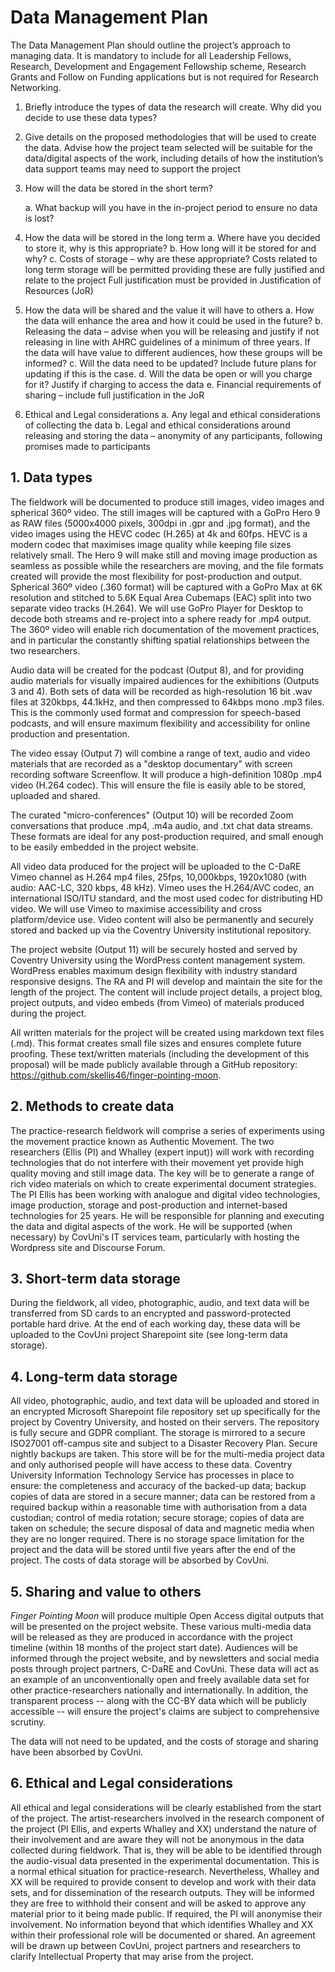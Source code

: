 # Data Management Plan

The Data Management Plan should outline the project’s approach to managing data. It is mandatory to include for all Leadership Fellows, Research, Development and Engagement Fellowship scheme, Research Grants and Follow on Funding applications but is not required for Research Networking. 

1. Briefly introduce the types of data the research will create. Why did you decide to use these data types?

2. Give details on the proposed methodologies that will be used to create the data. Advise how the project team selected will be suitable for the data/digital aspects of the work, including details of how the institution’s data support teams may need to support the project

3. How will the data be stored in the short term?

    a. What backup will you have in the in-project period to ensure no data is lost?

4. How the data will be stored in the long term
    a. Where have you decided to store it, why is this appropriate?
    b. How long will it be stored for and why?
    c. Costs of storage – why are these appropriate? Costs related to long term storage will be permitted providing these are fully justified and relate to the project Full justification must be provided in Justification of Resources (JoR)

5. How the data will be shared and the value it will have to others
    a. How the data will enhance the area and how it could be used in the future?
    b. Releasing the data – advise when you will be releasing and justify if not releasing in line with AHRC guidelines of a minimum of three years. If the data will have value to different audiences, how these groups will be informed?
    c. Will the data need to be updated? Include future plans for updating if this is the case.
    d. Will the data be open or will you charge for it? Justify if charging to access the data
    e. Financial requirements of sharing – include full justification in the JoR

6. Ethical and Legal considerations
    a. Any legal and ethical considerations of collecting the data
    b. Legal and ethical considerations around releasing and storing the data – anonymity of any participants, following promises made to participants

## 1. Data types

The fieldwork will be documented to produce still images, video images and spherical 360º video. The still images will be captured with a GoPro Hero 9 as RAW files (5000x4000 pixels, 300dpi in .gpr and .jpg format), and the video images using the HEVC codec (H.265) at 4k and 60fps. HEVC is a modern codec that maximises image quality while keeping file sizes relatively small. The Hero 9 will make still and moving image production as seamless as possible while the researchers are moving, and the file formats created will provide the most flexibility for post-production and output. Spherical 360º video (.360 format) will be captured with a GoPro Max at 6K resolution and stitched to 5.6K Equal Area Cubemaps (EAC) split into two separate video tracks (H.264). We will use GoPro Player for Desktop to decode both streams and re-project into a sphere ready for .mp4 output. The 360º video will enable rich documentation of the movement practices, and in particular the constantly shifting spatial relationships between the two researchers. 

Audio data will be created for the podcast (Output 8), and for providing audio materials for visually impaired audiences for the exhibitions (Outputs 3 and 4). Both sets of data will be recorded as high-resolution 16 bit .wav files at 320kbps, 44.1kHz, and then compressed to 64kbps mono .mp3 files. This is the commonly used format and compression for speech-based podcasts, and will ensure maximum flexibility and accessibility for online production and presentation.

The video essay (Output 7) will combine a range of text, audio and video materials that are recorded as a "desktop documentary" with screen recording software Screenflow. It will produce a high-definition 1080p .mp4 video (H.264 codec). This will ensure the file is easily able to be stored, uploaded and shared. 

The curated "micro-conferences" (Output 10) will be recorded Zoom conversations that produce .mp4, .m4a audio, and .txt chat data streams. These formats are ideal for any post-production required, and small enough to be easily embedded in the project website.

All video data produced for the project will be uploaded to the C-DaRE Vimeo channel as H.264 mp4 files, 25fps, 10,000kbps, 1920x1080 (with audio: AAC-LC, 320 kbps, 48 kHz). Vimeo uses the H.264/AVC codec, an international ISO/ITU standard, and the most used codec for distributing HD video. We will use Vimeo to maximise accessibility and cross platform/device use. Video content will also be permanently and securely stored and backed up via the Coventry University institutional repository.

The project website (Output 11) will be securely hosted and served by Coventry University using the WordPress content management system. WordPress enables maximum design flexibility with industry standard responsive designs. The RA and PI will develop and maintain the site for the length of the project. The content will include project details, a project blog, project outputs, and video embeds (from Vimeo) of materials produced during the project. 

All written materials for the project will be created using markdown text files (.md). This format creates small file sizes and ensures complete future proofing. These text/written materials (including the development of this proposal) will be made publicly available through a GitHub repository: https://github.com/skellis46/finger-pointing-moon.

## 2. Methods to create data

The practice-research fieldwork will comprise a series of experiments using the movement practice known as Authentic Movement. The two researchers (Ellis (PI) and Whalley (expert input)) will work with recording technologies that do not interfere with their movement yet provide high quality moving and still image data. The key will be to generate a range of rich video materials on which to create experimental document strategies. The PI Ellis has been working with analogue and digital video technologies, image production, storage and post-production and internet-based technologies for 25 years. He will be responsible for planning and executing the data and digital aspects of the work. He will be supported (when necessary) by CovUni's IT services team, particularly with hosting the Wordpress site and Discourse Forum.

## 3. Short-term data storage 

During the fieldwork, all video, photographic, audio, and text data will be transferred from SD cards to an encrypted and password-protected portable hard drive. At the end of each working day, these data will be uploaded to the CovUni project Sharepoint site (see long-term data storage).

## 4. Long-term data storage

All video, photographic, audio, and text data will be uploaded and stored in an encrypted Microsoft Sharepoint file repository set up specifically for the project by Coventry University, and hosted on their servers. The repository is fully secure and GDPR compliant. The storage is mirrored to a secure ISO27001 off-campus site and subject to a Disaster Recovery Plan. Secure nightly backups are taken. This store will be for the multi-media project data and only authorised people will have access to these data. Coventry University Information Technology Service has processes in place to ensure: the completeness and accuracy of the backed-up data; backup copies of data are stored in a secure manner; data can be restored from a required backup within a reasonable time with authorisation from a data custodian; control of media rotation; secure storage; copies of data are taken on schedule; the secure disposal of data and magnetic media when they are no longer required. There is no storage space limitation for the project and the data will be stored until five years after the end of the project. The costs of data storage will be absorbed by CovUni.

## 5. Sharing and value to others

_Finger Pointing Moon_ will produce multiple Open Access digital outputs that will be presented on the project website. These various multi-media data will be released as they are produced in accordance with the project timeline (within 18 months of the project start date). Audiences will be informed through the project website, and by newsletters and social media posts through project partners, C-DaRE and CovUni. These data will act as an example of an unconventionally open and freely available data set for other practice-researchers nationally and internationally. In addition, the transparent process -- along with the CC-BY data which will be publicly accessible -- will ensure the project's claims are subject to comprehensive scrutiny. 

The data will not need to be updated, and the costs of storage and sharing have been absorbed by CovUni.    

## 6. Ethical and Legal considerations

All ethical and legal considerations will be clearly established from the start of the project. The artist-researchers involved in the research component of the project (PI Ellis, and experts Whalley and XX) understand the  nature of their involvement and are aware they will not be anonymous in the data collected during fieldwork. That is, they will be able to be identified through the audio-visual data presented in the experimental documentation. This is a normal ethical situation for practice-research. Nevertheless, Whalley and XX will be required to provide consent to develop and work with their data sets, and for dissemination of the research outputs. They will be informed they are free to withhold their consent and will be asked to approve any material prior to it being made public. If required, the PI will anonymise their involvement. No information beyond that which identifies Whalley and XX within their professional role will be documented or shared. An agreement will be drawn up between CovUni, project partners and researchers to clarify Intellectual Property that may arise from the project. 